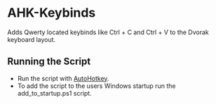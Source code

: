 # AHK-Keybinds
Adds Qwerty located keybinds like Ctrl + C and Ctrl + V to the Dvorak keyboard layout.

## Running the Script
- Run the script with [AutoHotkey](https://www.autohotkey.com/).
- To add the script to the users Windows startup run the add_to_startup.ps1 script.
